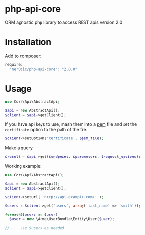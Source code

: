 php-api-core
==================

ORM agnostic php library to access REST apis
version 2.0

Installation
=============
Add to composer:
```javascript
require:
  "ner0tic/php-api-core": "2.0.0"
```

Usage
=============
```php
use Core\Api\AbstractApi;

$api = new AbstractApi();
$client = $api->getClient();
```

If you have api keys to use, mash them into a [pem](google.com) file and 
set the `certificate` option to the path  of the file.
```php
$client->setOption('certificate', $pem_file);
```

Make a query
```php
$result = $api->get($endpoint, $parameters, $request_options);
```

Working example:
```php
use Core\Api\AbstractApi();

$api = new AbstractApi();
$client = $api->getClient();

$client->setUrl( 'http://api.example.com/' );

$users = $client->get('users', array('last_name' => 'smith'));

foreach($users as $user)
  $user = new \Acme\UserBundle\Entity\User($user);

// ... use $users as needed
```